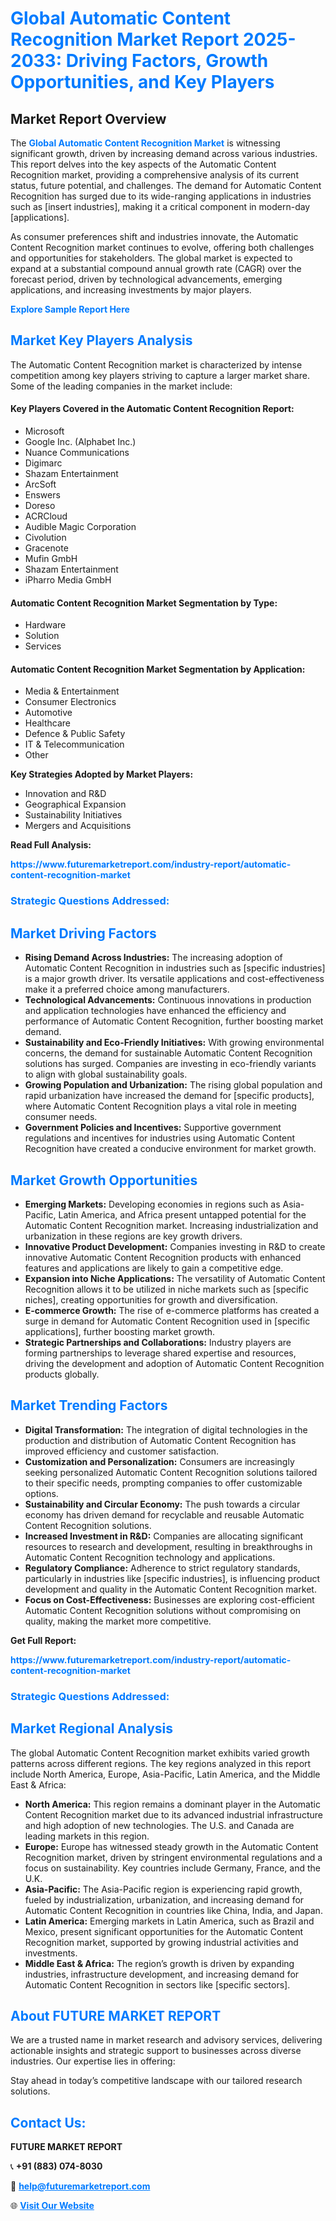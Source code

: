 <h1 style="color: #007BFF;">Global Automatic Content Recognition Market Report 2025-2033: Driving Factors, Growth Opportunities, and Key Players</h1>

<section id="overview">
<h2>Market Report Overview</h2>
<p>The <a href="https://www.futuremarketreport.com/industry-report/automatic-content-recognition-market" style="color: #007BFF; text-decoration: none;"><strong>Global Automatic Content Recognition Market</strong></a> is witnessing significant growth, driven by increasing demand across various industries. This report delves into the key aspects of the Automatic Content Recognition market, providing a comprehensive analysis of its current status, future potential, and challenges. The demand for Automatic Content Recognition has surged due to its wide-ranging applications in industries such as [insert industries], making it a critical component in modern-day [applications].</p>
<p>As consumer preferences shift and industries innovate, the Automatic Content Recognition market continues to evolve, offering both challenges and opportunities for stakeholders. The global market is expected to expand at a substantial compound annual growth rate (CAGR) over the forecast period, driven by technological advancements, emerging applications, and increasing investments by major players.</p>
</section>

<section id="overview">
<p><a href="https://www.futuremarketreport.com/request-sample/reportId=93072" style="color: #007BFF; text-decoration: none;"><strong>Explore Sample Report Here</strong></a></p>
</section>

<section id="key-players">
<h2 style="color: #007BFF;">Market Key Players Analysis</h2>
<p>The Automatic Content Recognition market is characterized by intense competition among key players striving to capture a larger market share. Some of the leading companies in the market include:</p>
<h4>Key Players Covered in the Automatic Content Recognition Report:</h4>
<ul><li>Microsoft</li><li>Google Inc. (Alphabet Inc.)</li><li>Nuance Communications</li><li>Digimarc</li><li>Shazam Entertainment</li><li>ArcSoft</li><li>Enswers</li><li>Doreso</li><li>ACRCloud</li><li>Audible Magic Corporation</li><li>Civolution</li><li>Gracenote</li><li>Mufin GmbH</li><li>Shazam Entertainment</li><li>iPharro Media GmbH</li></ul>
<h4>Automatic Content Recognition Market Segmentation by Type:</h4>
<ul><li>Hardware</li><li>Solution</li><li>Services</li></ul>

<h4>Automatic Content Recognition Market Segmentation by Application:</h4>
<ul><li>Media &amp; Entertainment</li><li>Consumer Electronics</li><li>Automotive</li><li>Healthcare</li><li>Defence &amp; Public Safety</li><li>IT &amp; Telecommunication</li><li>Other</li></ul>
<p><strong>Key Strategies Adopted by Market Players:</strong></p>
<ul>
<li>Innovation and R&D</li>
<li>Geographical Expansion</li>
<li>Sustainability Initiatives</li>
<li>Mergers and Acquisitions</li>
</ul>
</section>

<section>
<p><strong>Read Full Analysis: </strong></p><a href="https://www.futuremarketreport.com/industry-report/automatic-content-recognition-market" style="color: #007BFF; text-decoration: none;"><strong>https://www.futuremarketreport.com/industry-report/automatic-content-recognition-market</strong></a>
<h3 style="color: #007BFF;">Strategic Questions Addressed:</h3>
</section>

<section id="driving-factors">
<h2 style="color: #007BFF;">Market Driving Factors</h2>
<ul>
<li><strong>Rising Demand Across Industries:</strong> The increasing adoption of Automatic Content Recognition in industries such as [specific industries] is a major growth driver. Its versatile applications and cost-effectiveness make it a preferred choice among manufacturers.</li>
<li><strong>Technological Advancements:</strong> Continuous innovations in production and application technologies have enhanced the efficiency and performance of Automatic Content Recognition, further boosting market demand.</li>
<li><strong>Sustainability and Eco-Friendly Initiatives:</strong> With growing environmental concerns, the demand for sustainable Automatic Content Recognition solutions has surged. Companies are investing in eco-friendly variants to align with global sustainability goals.</li>
<li><strong>Growing Population and Urbanization:</strong> The rising global population and rapid urbanization have increased the demand for [specific products], where Automatic Content Recognition plays a vital role in meeting consumer needs.</li>
<li><strong>Government Policies and Incentives:</strong> Supportive government regulations and incentives for industries using Automatic Content Recognition have created a conducive environment for market growth.</li>
</ul>
</section>

<section id="growth-opportunities">
<h2 style="color: #007BFF;">Market Growth Opportunities</h2>
<ul>
<li><strong>Emerging Markets:</strong> Developing economies in regions such as Asia-Pacific, Latin America, and Africa present untapped potential for the Automatic Content Recognition market. Increasing industrialization and urbanization in these regions are key growth drivers.</li>
<li><strong>Innovative Product Development:</strong> Companies investing in R&D to create innovative Automatic Content Recognition products with enhanced features and applications are likely to gain a competitive edge.</li>
<li><strong>Expansion into Niche Applications:</strong> The versatility of Automatic Content Recognition allows it to be utilized in niche markets such as [specific niches], creating opportunities for growth and diversification.</li>
<li><strong>E-commerce Growth:</strong> The rise of e-commerce platforms has created a surge in demand for Automatic Content Recognition used in [specific applications], further boosting market growth.</li>
<li><strong>Strategic Partnerships and Collaborations:</strong> Industry players are forming partnerships to leverage shared expertise and resources, driving the development and adoption of Automatic Content Recognition products globally.</li>
</ul>
</section>

<section id="trending-factors">
<h2 style="color: #007BFF;">Market Trending Factors</h2>
<ul>
<li><strong>Digital Transformation:</strong> The integration of digital technologies in the production and distribution of Automatic Content Recognition has improved efficiency and customer satisfaction.</li>
<li><strong>Customization and Personalization:</strong> Consumers are increasingly seeking personalized Automatic Content Recognition solutions tailored to their specific needs, prompting companies to offer customizable options.</li>
<li><strong>Sustainability and Circular Economy:</strong> The push towards a circular economy has driven demand for recyclable and reusable Automatic Content Recognition solutions.</li>
<li><strong>Increased Investment in R&D:</strong> Companies are allocating significant resources to research and development, resulting in breakthroughs in Automatic Content Recognition technology and applications.</li>
<li><strong>Regulatory Compliance:</strong> Adherence to strict regulatory standards, particularly in industries like [specific industries], is influencing product development and quality in the Automatic Content Recognition market.</li>
<li><strong>Focus on Cost-Effectiveness:</strong> Businesses are exploring cost-efficient Automatic Content Recognition solutions without compromising on quality, making the market more competitive.</li>
</ul>
</section>

<section>
<p><strong>Get Full Report: </strong></p><a href="https://www.futuremarketreport.com/industry-report/automatic-content-recognition-market" style="color: #007BFF; text-decoration: none;"><strong>https://www.futuremarketreport.com/industry-report/automatic-content-recognition-market</strong></a>
<h3 style="color: #007BFF;">Strategic Questions Addressed:</h3>
</section>


<section id="regional-analysis">
<h2 style="color: #007BFF;">Market Regional Analysis</h2>
<p>The global Automatic Content Recognition market exhibits varied growth patterns across different regions. The key regions analyzed in this report include North America, Europe, Asia-Pacific, Latin America, and the Middle East & Africa:</p>
<ul>
<li><strong>North America:</strong> This region remains a dominant player in the Automatic Content Recognition market due to its advanced industrial infrastructure and high adoption of new technologies. The U.S. and Canada are leading markets in this region.</li>
<li><strong>Europe:</strong> Europe has witnessed steady growth in the Automatic Content Recognition market, driven by stringent environmental regulations and a focus on sustainability. Key countries include Germany, France, and the U.K.</li>
<li><strong>Asia-Pacific:</strong> The Asia-Pacific region is experiencing rapid growth, fueled by industrialization, urbanization, and increasing demand for Automatic Content Recognition in countries like China, India, and Japan.</li>
<li><strong>Latin America:</strong> Emerging markets in Latin America, such as Brazil and Mexico, present significant opportunities for the Automatic Content Recognition market, supported by growing industrial activities and investments.</li>
<li><strong>Middle East & Africa:</strong> The region’s growth is driven by expanding industries, infrastructure development, and increasing demand for Automatic Content Recognition in sectors like [specific sectors].</li>
</ul>
</section>

<footer>
<h2 style="color: #007BFF;">About FUTURE MARKET REPORT</h2>
<p>We are a trusted name in market research and advisory services, delivering actionable insights and strategic support to businesses across diverse industries. Our expertise lies in offering:</p>

<p>Stay ahead in today’s competitive landscape with our tailored research solutions.</p>

<h2 style="color: #007BFF;">Contact Us:</h2>
<p><strong>FUTURE MARKET REPORT</strong></p>
<p>📞 <strong>+91 (883) 074-8030</strong></p>
<p>📧 <strong><a href="mailto:help@futuremarketreport.com" style="color: #007BFF;">help@futuremarketreport.com</a></strong></p>
<p>🌐 <strong><a href="https://www.futuremarketreport.com/" style="color: #007BFF;">Visit Our Website</a></strong></p>
</footer>